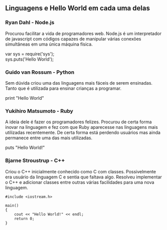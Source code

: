 ## Linguagens e Hello World em cada uma delas

### Ryan Dahl - Node.js <br>
Procurou facilitar a vida de programadores web. Node.js é um interpretador de javascript com códigos capazes de manipular várias conexões simultâneas em uma única máquina física.<br>

var sys = require('sys');<br>
sys.puts('Hello World');<br>

### Guido van Rossum - Python<br>
Sem dúvida criou uma das linguagens mais fáceis de serem ensinadas. Tanto que é utilizada para ensinar crianças a programar.<br>

print "Hello World"<br>

### Yukihiro Matsumoto - Ruby<br>
A ideia dele é fazer os programadores felizes. Procurou de certa forma inovar na linguagem e fez com que Ruby aparecesse nas linguagens mais utilizadas recentemente. De certa forma está perdendo usuários mas ainda permanece entre uma das mais utilizadas.<br>

puts "Hello World!"<br>

### Bjarne Stroustrup - C++<br>
Criou o C++ inicialmente conhecido como C com classes. Possivelmente era usuário da linguagem C e sentia que faltava algo. Resolveu implementar o C++ e adicionar classes entre outras várias facilidades para uma nova linguagem.<br>
```
#include <iostream.h>

main()
{
    cout << "Hello World!" << endl;
    return 0;
}
```
